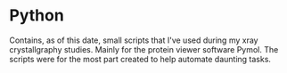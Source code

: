 # Python

Contains, as of this date, small scripts that I've used during my xray crystallgraphy studies. Mainly for the protein viewer software Pymol. The scripts were for the most part created to help automate daunting tasks.

